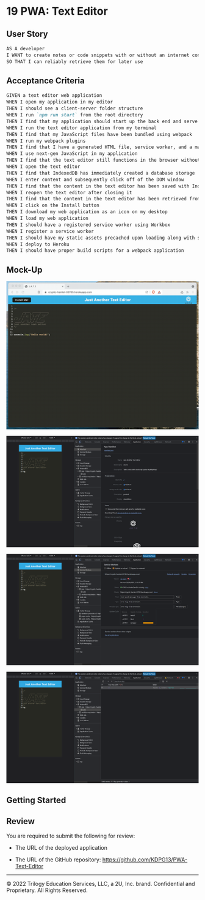 # 19 PWA: Text Editor


## User Story

```md
AS A developer
I WANT to create notes or code snippets with or without an internet connection
SO THAT I can reliably retrieve them for later use
```

## Acceptance Criteria

```md
GIVEN a text editor web application
WHEN I open my application in my editor
THEN I should see a client-server folder structure
WHEN I run `npm run start` from the root directory
THEN I find that my application should start up the back end and serve the client
WHEN I run the text editor application from my terminal
THEN I find that my JavaScript files have been bundled using webpack
WHEN I run my webpack plugins
THEN I find that I have a generated HTML file, service worker, and a manifest file
WHEN I use next-gen JavaScript in my application
THEN I find that the text editor still functions in the browser without errors
WHEN I open the text editor
THEN I find that IndexedDB has immediately created a database storage
WHEN I enter content and subsequently click off of the DOM window
THEN I find that the content in the text editor has been saved with IndexedDB
WHEN I reopen the text editor after closing it
THEN I find that the content in the text editor has been retrieved from our IndexedDB database
WHEN I click on the Install button
THEN I download my web application as an icon on my desktop
WHEN I load my web application
THEN I should have a registered service worker using Workbox
WHEN I register a service worker
THEN I should have my static assets precached upon loading along with subsequent pages and static assets
WHEN I deploy to Heroku
THEN I should have proper build scripts for a webpack application
```

## Mock-Up

![Demonstration of the finished Module 19 Challenge being used in the browser and then installed.](./Assets/00-demo.gif)


![Demonstration of the finished Module 19 Challenge with a manifest file in the browser.](./Assets/01-manifest.png)


![Demonstration of the finished Module 19 Challenge with a registered service worker in the browser.](./Assets/02-service-worker.png)


![Demonstration of the finished Module 19 Challenge with a IndexedDB storage named 'jate' in the browser.](./Assets/03-idb-storage.png)

## Getting Started

## Review

You are required to submit the following for review:

* The URL of the deployed application

* The URL of the GitHub repository: https://github.com/KDPG13/PWA-Text-Editor
---
© 2022 Trilogy Education Services, LLC, a 2U, Inc. brand. Confidential and Proprietary. All Rights Reserved.
